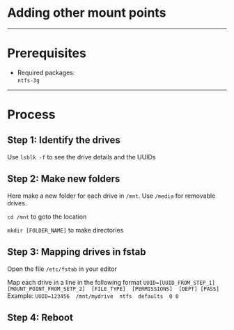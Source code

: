 # Adding other mount points

---
# Prerequisites
- Required packages:  
  `ntfs-3g`

---

# Process
## Step 1: Identify the drives
Use `lsblk -f` to see the drive details and the UUIDs

## Step 2: Make new folders
Here make a new folder for each drive in `/mnt`. Use `/media` for removable drives.

`cd /mnt` to goto the location

`mkdir [FOLDER_NAME]` to make directories

## Step 3: Mapping drives in fstab
Open the file `/etc/fstab` in your editor

Map each drive in a line in the following format
`UUID=[UUID_FROM_STEP_1]  [MOUNT_POINT_FROM_SETP_2]  [FILE_TYPE]  [PERMISSIONS]  [DEPT] [PASS]`
Example: 
`UUID=123456  /mnt/mydrive  ntfs  defaults  0 0`

## Step 4: Reboot
